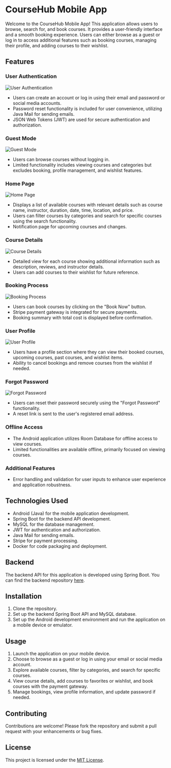 # CourseHub Mobile App

Welcome to the CourseHub Mobile App! This application allows users to browse, search for, and book courses. It provides a user-friendly interface and a smooth booking experience. Users can either browse as a guest or log in to access additional features such as booking courses, managing their profile, and adding courses to their wishlist.

## Features

### User Authentication

![User Authentication](images/authentication.png)

- Users can create an account or log in using their email and password or social media accounts.
- Password reset functionality is included for user convenience, utilizing Java Mail for sending emails.
- JSON Web Tokens (JWT) are used for secure authentication and authorization.

### Guest Mode

![Guest Mode](images/guest_mode.png)

- Users can browse courses without logging in.
- Limited functionality includes viewing courses and categories but excludes booking, profile management, and wishlist features.

### Home Page

![Home Page](images/home_page.png)

- Displays a list of available courses with relevant details such as course name, instructor, duration, date, time, location, and price.
- Users can filter courses by categories and search for specific courses using the search functionality.
- Notification page for upcoming courses and changes.

### Course Details

![Course Details](images/course_details.png)

- Detailed view for each course showing additional information such as description, reviews, and instructor details.
- Users can add courses to their wishlist for future reference.

### Booking Process

![Booking Process](images/booking_process.png)

- Users can book courses by clicking on the "Book Now" button.
- Stripe payment gateway is integrated for secure payments.
- Booking summary with total cost is displayed before confirmation.

### User Profile

![User Profile](images/user_profile.png)

- Users have a profile section where they can view their booked courses, upcoming courses, past courses, and wishlist items.
- Ability to cancel bookings and remove courses from the wishlist if needed.

### Forgot Password

![Forgot Password](images/forgot_password.png)

- Users can reset their password securely using the "Forgot Password" functionality.
- A reset link is sent to the user's registered email address.

### Offline Access

- The Android application utilizes Room Database for offline access to view courses.
- Limited functionalities are available offline, primarily focused on viewing courses.

### Additional Features

- Error handling and validation for user inputs to enhance user experience and application robustness.

## Technologies Used

- Android (Java) for the mobile application development.
- Spring Boot for the backend API development.
- MySQL for the database management.
- JWT for authentication and authorization.
- Java Mail for sending emails.
- Stripe for payment processing.
- Docker for code packaging and deployment.

## Backend

The backend API for this application is developed using Spring Boot. You can find the backend repository [here](https://github.com/your-username/backend-repo).

## Installation

1. Clone the repository.
2. Set up the backend Spring Boot API and MySQL database.
3. Set up the Android development environment and run the application on a mobile device or emulator.

## Usage

1. Launch the application on your mobile device.
2. Choose to browse as a guest or log in using your email or social media account.
3. Explore available courses, filter by categories, and search for specific courses.
4. View course details, add courses to favorites or wishlist, and book courses with the payment gateway.
5. Manage bookings, view profile information, and update password if needed.

## Contributing

Contributions are welcome! Please fork the repository and submit a pull request with your enhancements or bug fixes.

## License

This project is licensed under the [MIT License](LICENSE).

